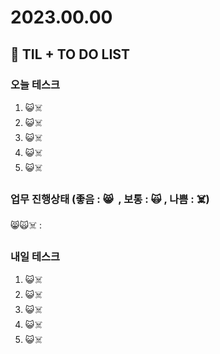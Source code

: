 # 2023.00.00

## 📓 TIL + TO DO LIST

### 오늘 테스크

1. 😺☠️
2. 😺☠️
3. 😺☠️
4. 😺☠️
5. 😺☠️

### 업무 진행상태 (좋음 : 😸  , 보통 : 🙀 , 나쁨 : ☠️)

😸🙀☠️ :

### 내일 테스크

1. 😺☠️
2. 😺☠️
3. 😺☠️
4. 😺☠️
5. 😺☠️
